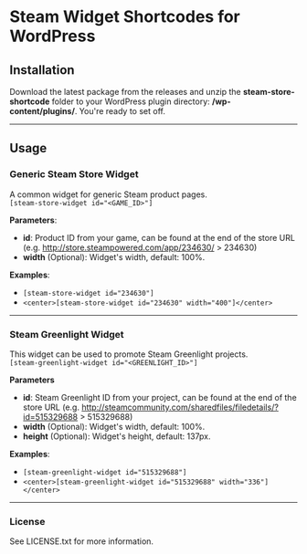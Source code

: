 # Steam Widget Shortcodes for WordPress

## Installation
Download the latest package from the releases and unzip the **steam-store-shortcode** folder to your WordPress plugin directory: __/wp-content/plugins/__. You're ready to set off.

****

## Usage  
### Generic Steam Store Widget
A common widget for generic Steam product pages.  
`[steam-store-widget id="<GAME_ID>"]`


**Parameters**:  
* __id__: Product ID from your game, can be found at the end of the store URL (e.g. http://store.steampowered.com/app/234630/ > 234630)
* __width__ (Optional): Widget's width, default: 100%.

**Examples**:  
* `[steam-store-widget id="234630"]`  
* `<center>[steam-store-widget id="234630" width="400"]</center>`

****

### Steam Greenlight Widget  

This widget can be used to promote Steam Greenlight projects.  
`[steam-greenlight-widget id="<GREENLIGHT_ID>"]`


**Parameters**
* __id__: Steam Greenlight ID from your project, can be found at the end of the store URL (e.g. http://steamcommunity.com/sharedfiles/filedetails/?id=515329688 > 515329688)
* __width__ (Optional): Widget's width, default: 100%.
* __height__ (Optional): Widget's height, default: 137px.

**Examples**:  
* `[steam-greenlight-widget id="515329688"]`  
* `<center>[steam-greenlight-widget id="515329688" width="336"]</center>`

****

### License
See LICENSE.txt for more information.